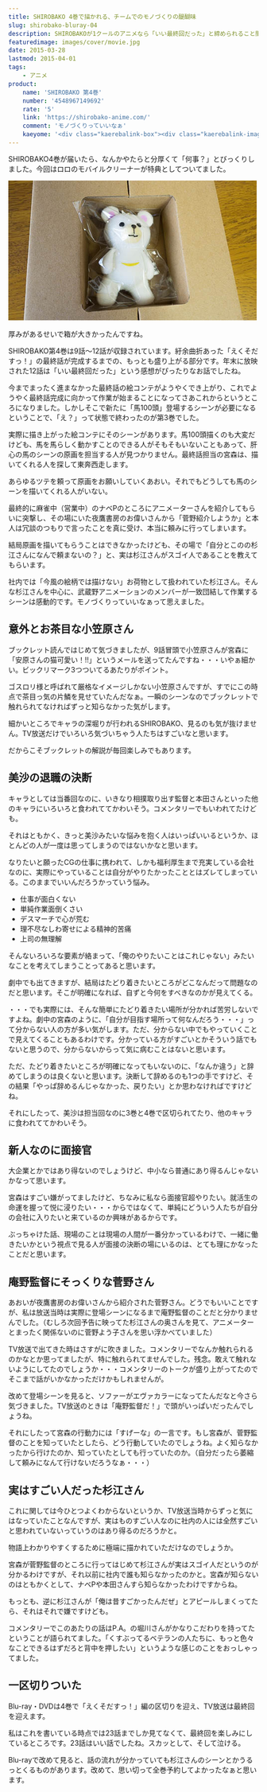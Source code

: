 ```yaml
---
title: SHIROBAKO 4巻で描かれる、チームでのモノづくりの醍醐味
slug: shirobako-bluray-04
description: SHIROBAKOが1クールのアニメなら「いい最終回だった」と締められること間違いなしな12話収録の第4巻を見ました。TV放送を見て内容が分かっていても、杉江さんを中心にムサニのメンバーが一致団結していくさまは、見ていて胸がアツくなります。
featuredimage: images/cover/movie.jpg
date: 2015-03-28
lastmod: 2015-04-01
tags: 
    - アニメ
product:
    name: 'SHIROBAKO 第4巻'
    number: '4548967149692'
    rate: '5'
    link: 'https://shirobako-anime.com/'
    comment: 'モノづくりっていいなぁ'
    kaeyome: '<div class="kaerebalink-box"><div class="kaerebalink-image"><a href="https://www.amazon.co.jp/exec/obidos/ASIN/B00OJXVUDU/illusionspace-22/ref=nosim/" rel="nofollow" target="_blank"><img src="https://ecx.images-amazon.com/images/I/51MESyd6yAL._SL160_.jpg" style="border: none;" /></a></div><div class="kaerebalink-info"><div class="kaerebalink-name"><a href="https://www.amazon.co.jp/exec/obidos/ASIN/B00OJXVUDU/illusionspace-22/ref=nosim/" rel="nofollow" target="_blank">SHIROBAKO 第4巻 (初回生産限定版) [Blu-ray]</a><div class="kaerebalink-powered-date">posted with <a href="https://kaereba.com" rel="nofollow" target="_blank">カエレバ</a></div></div><div class="kaerebalink-detail">木村珠莉 ワーナー・ブラザース・ホームエンターテイメント 2015-03-25    </div><div class="kaerebalink-link1"><div class="shoplinkamazon"><a href="https://www.amazon.co.jp/gp/search?keywords=SHIROBAKO%204%8A%AA%20blu-ray&__mk_ja_JP=%83J%83%5E%83J%83i&tag=illusionspace-22" rel="nofollow" target="_blank">Amazon</a></div><div class="shoplinkrakuten"><a href="https://hb.afl.rakuten.co.jp/hgc/0e95387f.f2aef20d.0e953880.25e412bd/?pc=http%3A%2F%2Fsearch.rakuten.co.jp%2Fsearch%2Fmall%2FSHIROBAKO%25204%25E5%25B7%25BB%2520blu-ray%2F-%2Ff.1-p.1-s.1-sf.0-st.A-v.2%3Fx%3D0%26scid%3Daf_ich_link_urltxt%26m%3Dhttp%3A%2F%2Fm.rakuten.co.jp%2F" rel="nofollow" target="_blank">楽天市場</a></div><div class="shoplinkyahoo"><a href="https://ck.jp.ap.valuecommerce.com/servlet/referral?sid=3085416&pid=882193779&vc_url=http%3A%2F%2Fsearch.shopping.yahoo.co.jp%2Fsearch%3Fp%3DSHIROBAKO%25204%25E5%25B7%25BB%2520blu-ray" rel="nofollow"  target="_blank">Yahooショッピング<img src="https://ad.jp.ap.valuecommerce.com/servlet/gifbanner?sid=3085416&pid=882193779" height="1" width="1" border="0"></a></div></div></div><div class="booklink-footer" style="clear: left"></div></div>'
---
```


SHIROBAKO4巻が届いたら、なんかやたらと分厚くて「何事？」とびっくりしました。今回はロロのモバイルクリーナーが特典としてついてました。

![ロロのモバイルクリーナー](c354f3e54a7ec26c938d1fbcea7cfffd.jpg)

厚みがあるせいで箱が大きかったんですね。

SHIROBAKO第4巻は9話〜12話が収録されています。紆余曲折あった「えくそだすっ！」の最終話が完成するまでの、もっとも盛り上がる部分です。年末に放映された12話は「いい最終回だった」という感想がぴったりなお話でしたね。

今までまったく進まなかった最終話の絵コンテがようやくでき上がり、これでようやく最終話完成に向かって作業が始まることになってさあこれからというところになりました。しかしそこで新たに「馬100頭」登場するシーンが必要になるということで、「え？」って状態で終わったのが第3巻でした。

実際に描き上がった絵コンテにそのシーンがあります。馬100頭描くのも大変だけども、馬を馬らしく動かすことのできる人がそもそもいないこともあって、肝心の馬のシーンの原画を担当する人が見つかりません。最終話担当の宮森は、描いてくれる人を探して東奔西走します。

あらゆるツテを頼って原画をお願いしていくあおい。それでもどうしても馬のシーンを描いてくれる人がいない。

最終的に麻雀中（営業中）のナベPのところにアニメーターさんを紹介してもらいに突撃し、その場にいた夜鷹書房のお偉いさんから「菅野紹介しようか」と本人は冗談のつもりで言ったことを真に受け、本当に頼みに行ってしまいます。

結局原画を描いてもらうことはできなかったけども、その場で「自分とこのの杉江さんになんで頼まないの？」と、実は杉江さんがスゴイ人であることを教えてもらいます。

社内では「今風の絵柄では描けない」お荷物として扱われていた杉江さん。そんな杉江さんを中心に、武蔵野アニメーションのメンバーが一致団結して作業するシーンは感動的です。モノづくりっていいなぁって思えました。

## 意外とお茶目な小笠原さん

ブックレット読んではじめて気づきましたが、9話冒頭で小笠原さんが宮森に「安原さんの猫可愛い！!!」というメールを送ってたんですね・・・いやぁ細かい。ビックリマーク3つついてるあたりがポイント。

ゴスロリ様と呼ばれて厳格なイメージしかない小笠原さんですが、すでにこの時点で茶目っ気の片鱗を見せていたんだなぁ。一瞬のシーンなのでブックレットで触れられてなければずっと知らなかった気がします。

細かいところでキャラの深堀りが行われるSHIROBAKO、見るのも気が抜けません。TV放送だけでいろいろ気づいちゃう人たちはすごいなと思います。

だからこそブックレットの解説が毎回楽しみでもあります。

## 美沙の退職の決断

キャラとしては当番回なのに、いきなり相撲取り出す監督と本田さんといった他のキャラにいろいろと食われててかわいそう。コメンタリーでもいわれてたけども。

それはともかく、きっと美沙みたいな悩みを抱く人はいっぱいいるというか、ほとんどの人が一度は思ってしまうのではないかなと思います。

なりたいと願ったCGの仕事に携われて、しかも福利厚生まで充実している会社なのに、実際にやっていることは自分がやりたかったこととはズレてしまっている。このままでいいんだろうかっていう悩み。

- 仕事が面白くない
- 単純作業面倒くさい
- デスマーチで心が荒む
- 理不尽なしわ寄せによる精神的苦痛
- 上司の無理解

そんないろいろな要素が絡まって、「俺のやりたいことはこれじゃない」みたいなことを考えてしまうことってあると思います。

劇中でも出てきますが、結局はたどり着きたいところがどこなんだって問題なのだと思います。そこが明確になれば、自ずと今何をすべきなのかが見えてくる。

・・・でも実際には、そんな簡単にたどり着きたい場所が分かれば苦労しないですよね。劇中の宮森のように、「自分が目指す場所って何なんだろう・・・」って分からない人の方が多い気がします。ただ、分からない中でもやっていくことで見えてくることもあるわけです。分かっている方がすごいとかそういう話でもないと思うので、分からないからって気に病むことはないと思います。

ただ、たどり着きたいところが明確になってもいないのに、「なんか違う」と辞めてしまうのは良くないと思います。決断して辞めるのも1つの手ですけど、その結果「やっぱ辞めるんじゃなかった、戻りたい」とか思わなければですけどね。

それにしたって、美沙は担当回なのに3巻と4巻で区切られてたり、他のキャラに食われててかわいそう。

## 新人なのに面接官

大企業とかではあり得ないのでしょうけど、中小なら普通にあり得るんじゃないかなって思います。

宮森はすごい嫌がってましたけど、ちなみに私なら面接官超やりたい。就活生の命運を握って悦に浸りたい・・・からではなくて、単純にどういう人たちが自分の会社に入りたいと来ているのか興味があるからです。

ぶっちゃけた話、現場のことは現場の人間が一番分かっているわけで、一緒に働きたいかという視点で見る人が面接の決断の場にいるのは、とても理にかなったことだと思います。

## 庵野監督にそっくりな菅野さん

あおいが夜鷹書房のお偉いさんから紹介された菅野さん。どうでもいいことですが、私は放送当時は実際に登場シーンになるまで庵野監督のことだと分かりませんでした。（むしろ次回予告に映ってた杉江さんの奥さんを見て、アニメーターとまったく関係ないのに菅野よう子さんを思い浮かべていました）

TV放送で出てきた時はさすがに吹きました。コメンタリーでなんか触れられるのかなとか思ってましたが、特に触れられてませんでした。残念。敢えて触れないようにしてたのでしょうか・・・コメンタリーのトークが盛り上がってたのでそこまで話がいかなかっただけかもしれませんが。

改めて登場シーンを見ると、ソファーがエヴァカラーになってたんだなと今さら気づきました。TV放送のときは「庵野監督だ！」で頭がいっぱいだったんでしょうね。

それにしたって宮森の行動力には「すげーな」の一言です。もし宮森が、菅野監督のことを知っていたとしたら、どう行動していたのでしょうね。よく知らなかったから行けたのか、知っていたとしても行っていたのか。（自分だったら萎縮して頼みになんて行けないだろうなぁ・・・）

## 実はすごい人だった杉江さん

これに関しては今ひとつよくわからないというか、TV放送当時からずっと気にはなっていたことなんですが、実はものすごい人なのに社内の人には全然すごいと思われていないっていうのはあり得るのだろうかと。

物語上わかりやすくするために極端に描かれていただけなのでしょうか。

宮森が菅野監督のところに行ってはじめて杉江さんが実はスゴイ人だというのが分かるわけですが、それ以前に社内で誰も知らなかったのかと。宮森が知らないのはともかくとして、ナベPや本田さんすら知らなかったわけですからね。

もっとも、逆に杉江さんが「俺は昔すごかったんだぜ」とアピールしまくってたら、それはそれで嫌ですけども。

コメンタリーでこのあたりの話はP.A。の堀川さんがかなりこだわりを持ってたということが語られてました。「くすぶってるベテランの人たちに、もっと色々なことできるはずだろと背中を押したい」というような感じのことをおっしゃってました。

## 一区切りついた

Blu-ray・DVDは4巻で「えくそだすっ！」編の区切りを迎え、TV放送は最終回を迎えます。

私はこれを書いている時点では23話までしか見てなくて、最終回を楽しみにしているところです。23話はいい話でしたね。スカッとして、そして泣ける。

Blu-rayで改めて見ると、話の流れが分かっていても杉江さんのシーンとかうるっとくるものがあります。改めて、思い切って全巻予約してよかったなぁと思います。
